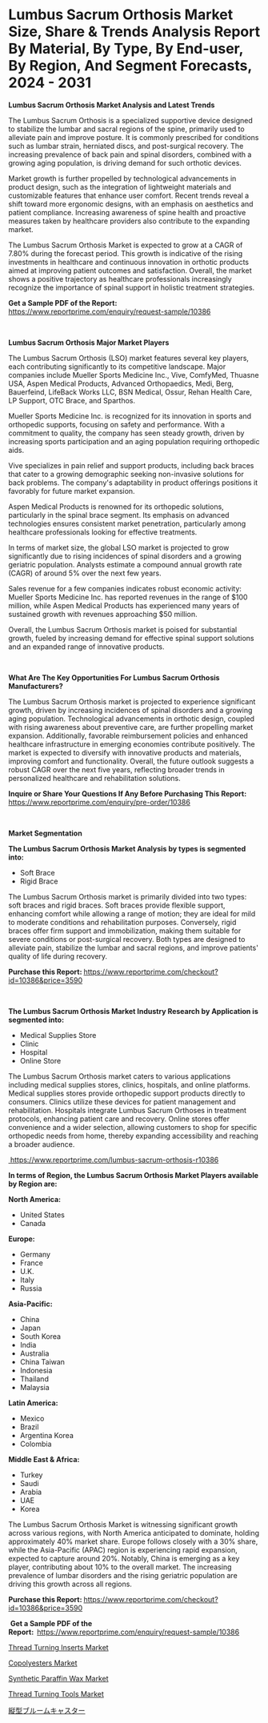 <p><h1>Lumbus Sacrum Orthosis Market Size, Share & Trends Analysis Report By Material, By Type, By End-user, By Region, And Segment Forecasts, 2024 - 2031</h1></p><p><strong>Lumbus Sacrum Orthosis Market Analysis and Latest Trends</strong></p>
<p><p>The Lumbus Sacrum Orthosis is a specialized supportive device designed to stabilize the lumbar and sacral regions of the spine, primarily used to alleviate pain and improve posture. It is commonly prescribed for conditions such as lumbar strain, herniated discs, and post-surgical recovery. The increasing prevalence of back pain and spinal disorders, combined with a growing aging population, is driving demand for such orthotic devices.</p><p>Market growth is further propelled by technological advancements in product design, such as the integration of lightweight materials and customizable features that enhance user comfort. Recent trends reveal a shift toward more ergonomic designs, with an emphasis on aesthetics and patient compliance. Increasing awareness of spine health and proactive measures taken by healthcare providers also contribute to the expanding market.</p><p>The Lumbus Sacrum Orthosis Market is expected to grow at a CAGR of 7.80% during the forecast period. This growth is indicative of the rising investments in healthcare and continuous innovation in orthotic products aimed at improving patient outcomes and satisfaction. Overall, the market shows a positive trajectory as healthcare professionals increasingly recognize the importance of spinal support in holistic treatment strategies.</p></p>
<p><strong>Get a Sample PDF of the Report:&nbsp;</strong> <a href="https://www.reportprime.com/enquiry/request-sample/10386">https://www.reportprime.com/enquiry/request-sample/10386</a></p>
<p>&nbsp;</p>
<p><strong>Lumbus Sacrum Orthosis Major Market Players</strong></p>
<p><p>The Lumbus Sacrum Orthosis (LSO) market features several key players, each contributing significantly to its competitive landscape. Major companies include Mueller Sports Medicine Inc., Vive, ComfyMed, Thuasne USA, Aspen Medical Products, Advanced Orthopaedics, Medi, Berg, Bauerfeind, LifeBack Works LLC, BSN Medical, Ossur, Rehan Health Care, LP Support, OTC Brace, and Sparthos.</p><p>Mueller Sports Medicine Inc. is recognized for its innovation in sports and orthopedic supports, focusing on safety and performance. With a commitment to quality, the company has seen steady growth, driven by increasing sports participation and an aging population requiring orthopedic aids.</p><p>Vive specializes in pain relief and support products, including back braces that cater to a growing demographic seeking non-invasive solutions for back problems. The company's adaptability in product offerings positions it favorably for future market expansion.</p><p>Aspen Medical Products is renowned for its orthopedic solutions, particularly in the spinal brace segment. Its emphasis on advanced technologies ensures consistent market penetration, particularly among healthcare professionals looking for effective treatments.</p><p>In terms of market size, the global LSO market is projected to grow significantly due to rising incidences of spinal disorders and a growing geriatric population. Analysts estimate a compound annual growth rate (CAGR) of around 5% over the next few years.</p><p>Sales revenue for a few companies indicates robust economic activity: Mueller Sports Medicine Inc. has reported revenues in the range of $100 million, while Aspen Medical Products has experienced many years of sustained growth with revenues approaching $50 million.</p><p>Overall, the Lumbus Sacrum Orthosis market is poised for substantial growth, fueled by increasing demand for effective spinal support solutions and an expanded range of innovative products.</p></p>
<p>&nbsp;</p>
<p><strong>What Are The Key Opportunities For Lumbus Sacrum Orthosis Manufacturers?</strong></p>
<p><p>The Lumbus Sacrum Orthosis market is projected to experience significant growth, driven by increasing incidences of spinal disorders and a growing aging population. Technological advancements in orthotic design, coupled with rising awareness about preventive care, are further propelling market expansion. Additionally, favorable reimbursement policies and enhanced healthcare infrastructure in emerging economies contribute positively. The market is expected to diversify with innovative products and materials, improving comfort and functionality. Overall, the future outlook suggests a robust CAGR over the next five years, reflecting broader trends in personalized healthcare and rehabilitation solutions.</p></p>
<p><strong>Inquire or Share Your Questions If Any Before Purchasing This Report:</strong> <a href="https://www.reportprime.com/enquiry/pre-order/10386">https://www.reportprime.com/enquiry/pre-order/10386</a></p>
<p>&nbsp;</p>
<p><strong>Market Segmentation</strong></p>
<p><strong>The Lumbus Sacrum Orthosis Market Analysis by types is segmented into:</strong></p>
<p><ul><li>Soft Brace</li><li>Rigid Brace</li></ul></p>
<p><p>The Lumbus Sacrum Orthosis market is primarily divided into two types: soft braces and rigid braces. Soft braces provide flexible support, enhancing comfort while allowing a range of motion; they are ideal for mild to moderate conditions and rehabilitation purposes. Conversely, rigid braces offer firm support and immobilization, making them suitable for severe conditions or post-surgical recovery. Both types are designed to alleviate pain, stabilize the lumbar and sacral regions, and improve patients' quality of life during recovery.</p></p>
<p><strong>Purchase this Report:&nbsp;</strong><a href="https://www.reportprime.com/checkout?id=10386&price=3590">https://www.reportprime.com/checkout?id=10386&price=3590</a></p>
<p>&nbsp;</p>
<p><strong>The Lumbus Sacrum Orthosis Market Industry Research by Application is segmented into:</strong></p>
<p><ul><li>Medical Supplies Store</li><li>Clinic</li><li>Hospital</li><li>Online Store</li></ul></p>
<p><p>The Lumbus Sacrum Orthosis market caters to various applications including medical supplies stores, clinics, hospitals, and online platforms. Medical supplies stores provide orthopedic support products directly to consumers. Clinics utilize these devices for patient management and rehabilitation. Hospitals integrate Lumbus Sacrum Orthoses in treatment protocols, enhancing patient care and recovery. Online stores offer convenience and a wider selection, allowing customers to shop for specific orthopedic needs from home, thereby expanding accessibility and reaching a broader audience.</p></p>
<p><a href="https://www.reportprime.com/lumbus-sacrum-orthosis-r10386">&nbsp;https://www.reportprime.com/lumbus-sacrum-orthosis-r10386</a></p>
<p><strong>In terms of Region, the Lumbus Sacrum Orthosis Market Players available by Region are:</strong></p>
<p>
    <p> <strong> North America: </strong>
        <ul>
            <li>United States</li>
            <li>Canada</li>
        </ul>
        </p> 
    <p> <strong> Europe: </strong>
        <ul>
            <li>Germany</li>
            <li>France</li>
            <li>U.K.</li>
            <li>Italy</li>
            <li>Russia</li>
        </ul>
        </p> 
    <p> <strong> Asia-Pacific: </strong>
        <ul>
            <li>China</li>
            <li>Japan</li>
            <li>South Korea</li>
            <li>India</li>
            <li>Australia</li>
            <li>China Taiwan</li>
            <li>Indonesia</li>
            <li>Thailand</li>
            <li>Malaysia</li>
        </ul>
        </p> 
    <p> <strong> Latin America: </strong>
        <ul>
            <li>Mexico</li>
            <li>Brazil</li>
            <li>Argentina Korea</li>
            <li>Colombia</li>
        </ul>
        </p> 
    <p> <strong> Middle East & Africa: </strong>
        <ul>
            <li>Turkey</li>
            <li>Saudi</li>
            <li>Arabia</li>
            <li>UAE</li>
            <li>Korea</li>
        </ul>
    </p>
    </p>
<p><p>The Lumbus Sacrum Orthosis Market is witnessing significant growth across various regions, with North America anticipated to dominate, holding approximately 40% market share. Europe follows closely with a 30% share, while the Asia-Pacific (APAC) region is experiencing rapid expansion, expected to capture around 20%. Notably, China is emerging as a key player, contributing about 10% to the overall market. The increasing prevalence of lumbar disorders and the rising geriatric population are driving this growth across all regions.</p></p>
<p><strong>Purchase this Report: </strong><a href="https://www.reportprime.com/checkout?id=10386&price=3590">https://www.reportprime.com/checkout?id=10386&price=3590</a></p>
<p>&nbsp;<strong>Get a Sample PDF of the Report:&nbsp;&nbsp;</strong><a href="https://www.reportprime.com/enquiry/request-sample/10386">https://www.reportprime.com/enquiry/request-sample/10386</a></p>
<p><strong></strong></p>
<p><p><a href="https://www.linkedin.com/pulse/thread-turning-inserts-market-global-insights-regional-analysis-v3nof?trackingId=eRh%2FPVTTTSGXWNOKd2yJOg%3D%3D">Thread Turning Inserts Market</a></p><p><a href="https://issuu.com/reportprime-2/docs/copolyesters-market-size-2030.pptx_e5b965d63cd374">Copolyesters Market</a></p><p><a href="https://issuu.com/reportprime-2/docs/synthetic-paraffin-wax-market-size-_7efbb6f381efd4">Synthetic Paraffin Wax Market</a></p><p><a href="https://www.linkedin.com/pulse/thread-turning-tools-market-size-share-trends-analysis-report-yjeyf?trackingId=nS%2FYhtGLTgS2si%2FjSeiOMQ%3D%3D">Thread Turning Tools Market</a></p><p><a href="https://medium.com/@napierswinnyfg/vertical-bloom-casters-market-%E3%81%AF-%E3%82%B3%E3%82%B9%E3%83%88%E7%AE%A1%E7%90%86%E3%81%A8%E5%8A%B9%E7%8E%87%E5%90%91%E4%B8%8A%E3%82%92%E5%84%AA%E5%85%88%E3%81%97%E3%81%BE%E3%81%99-%E3%81%95%E3%82%89%E3%81%AB-%E5%A0%B1%E5%91%8A%E6%9B%B8%E3%81%AF%E5%B8%82%E5%A0%B4%E3%81%AE%E9%9C%80%E8%A6%81%E9%9D%A2%E3%81%A8%E4%BE%9B%E7%B5%A6%E9%9D%A2%E3%81%AE%E4%B8%A1%E6%96%B9%E3%82%92%E3%82%AB%E3%83%90%E3%83%BC%E3%81%97%E3%81%A6%E3%81%84%E3%81%BE%E3%81%99-vertical-bloom-18b72f7195a5">縦型ブルームキャスター</a></p></p>